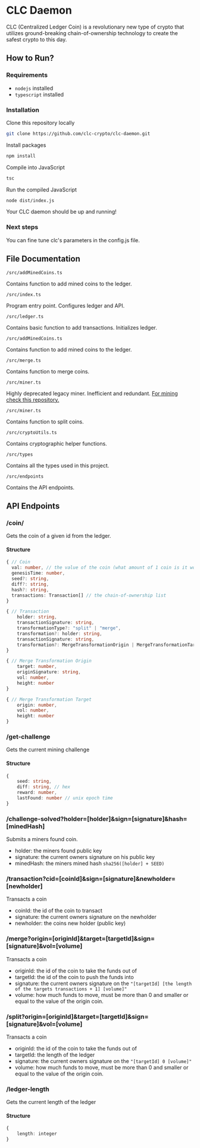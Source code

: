 # CLC Daemon
CLC (Centralized Ledger Coin) is a revolutionary new type of crypto that utilizes ground-breaking chain-of-ownership technology to create the safest crypto to this day.

## How to Run?
### Requirements
* ```nodejs``` installed
* ```typescript``` installed
### Installation
Clone this repository locally
```bash
git clone https://github.com/clc-crypto/clc-daemon.git
```
Install packages
```bash
npm install
```
Compile into JavaScript
```bash
tsc
```
Run the compiled JavaScript
```bash
node dist/index.js
```
Your CLC daemon should be up and running!

### Next steps
You can fine tune clc's parameters in the config.js file.

## File Documentation
```/src/addMinedCoins.ts```

Contains function to add mined coins to the ledger.

```/src/index.ts```

Program entry point. Configures ledger and API.

```/src/ledger.ts```

Contains basic function to add transactions. Initializes ledger.

```/src/addMinedCoins.ts```

Contains function to add mined coins to the ledger.

```/src/merge.ts```

Contains function to merge coins.

```/src/miner.ts```

Highly deprecated legacy miner. Inefficient and redundant. [For mining check this repository.](https://github.com/clc-crypto/clc-miner)

```/src/miner.ts```

Contains function to split coins.

```/src/cryptoUtils.ts```

Contains cryptographic helper functions.

```/src/types```

Contains all the types used in this project.

```/src/endpoints```

Contains the API endpoints.

## API Endpoints

### /coin/<id>

Gets the coin of a given id from the ledger.
#### Structure
```typescript
{ // Coin
  val: number, // the value of the coin (what amount of 1 coin is it worth)
  genesisTime: number,
  seed?: string,
  diff?: string,
  hash?: string,
  transactions: Transaction[] // the chain-of-ownership list
}

{ // Transaction
    holder: string,
    transactionSignature: string,
    transformationType?: "split" | "merge",
    transformation?: holder: string,
    transactionSignature: string,
    transformation?: MergeTransformationOrigin | MergeTransformationTarget | MergeTransformationTarget
}

{ // Merge Transformation Origin
    target: number, 
    originSignature: string,
    vol: number,
    height: number
}

{ // Merge Transformation Target
    origin: number,
    vol: number,
    height: number
}
```

### /get-challenge

Gets the current mining challenge

#### Structure
```typescript
{
    seed: string,
    diff: string, // hex
    reward: number,
    lastFound: number // unix epoch time
}
```

### /challenge-solved?holder=[holder]&sign=[signature]&hash=[minedHash]

Submits a miners found coin.
* holder: the miners found public key
* signature: the current owners signature on his public key
* minedHash: the miners mined hash ```sha256([holder] + SEED)```

### /transaction?cid=[coinId]&sign=[signature]&newholder=[newholder]

Transacts a coin
* coinId: the id of the coin to transact
* signature: the current owners signature on the newholder
* newholder: the coins new holder (public key)

### /merge?origin=[originId]&target=[targetId]&sign=[signature]&vol=[volume]

Transacts a coin
* originId: the id of the coin to take the funds out of
* targetId: the id of the coin to push the funds into
* signature: the current owners signature on the ```"[targetId] [the length of the targets transactions + 1] [volume]"```
* volume: how much funds to move, must be more than 0 and smaller or equal to the value of the origin coin.

### /split?origin=[originId]&target=[targetId]&sign=[signature]&vol=[volume]

Transacts a coin
* originId: the id of the coin to take the funds out of
* targetId: the length of the ledger
* signature: the current owners signature on the ```"[targetId] 0 [volume]"```
* volume: how much funds to move, must be more than 0 and smaller or equal to the value of the origin coin.

### /ledger-length

Gets the current length of the ledger

#### Structure
```typescript
{
    length: integer
}
```
